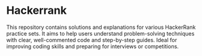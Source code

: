 # Hackerrank
This repository contains solutions and explanations for various HackerRank practice sets. It aims to help users understand problem-solving techniques with clear, well-commented code and step-by-step guides. Ideal for improving coding skills and preparing for interviews or competitions.
